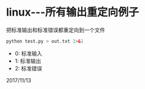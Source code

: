 # linux---所有输出重定向例子

把标准输出和标准错误都重定向到一个文件  
```r
python test.py > out.txt 2>&1
```
* 0: 标准输入
* 1: 标准输出
* 2: 标准错误


2017/11/13  
